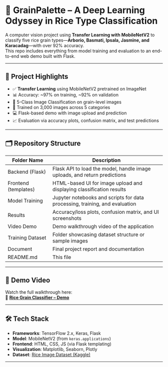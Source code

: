 # 🌾 GrainPalette – A Deep Learning Odyssey in Rice Type Classification

A computer vision project using **Transfer Learning with MobileNetV2** to classify five rice grain types—**Arborio, Basmati, Ipsala, Jasmine, and Karacadag**—with over 92% accuracy.  
This repo includes everything from model training and evaluation to an end-to-end web demo built with Flask.

---

## 📌 Project Highlights

- ✅ **Transfer Learning** using MobileNetV2 pretrained on ImageNet
- 📊 Accuracy: ~97% on training, ~92% on validation
- 🧠 5-Class Image Classification on grain-level images
- 🧪 Trained on 3,000 images across 5 categories
- 💻 Flask-based demo with image upload and prediction
- 📈 Evaluation via accuracy plots, confusion matrix, and test predictions

---

## 🗂 Repository Structure


| Folder Name               | Description                                                         |
|---------------------------|---------------------------------------------------------------------|
| Backend (Flask)           | Flask API to load the model, handle image uploads, and return predictions |
| Frontend (templates)      | HTML-based UI for image upload and displaying classification results |
| Model Training            | Jupyter notebooks and scripts for data processing, training, and evaluation |
| Results                   | Accuracy/loss plots, confusion matrix, and UI screenshots           |
| Video Demo                | Demo walkthrough video of the application                           |
| Training Dataset          | Folder showcasing dataset structure or sample images                |
| Document                  | Final project report and documentation                              |
| README.md                 | This file                                                           |




---

## 🚀 Demo Video

Watch the full walkthrough here:  
🎥 **[Rice Grain Classifier – Demo]([https://youtu.be/your-demo-link](https://drive.google.com/file/d/1VML8l14Xu-J0RRLRPRxJ8EESaH7wMw9S/view?usp=sharing))**

---

## 🛠 Tech Stack

- **Frameworks**: TensorFlow 2.x, Keras, Flask
- **Model**: MobileNetV2 (from `keras.applications`)
- **Frontend**: HTML, CSS, JS (via Flask templating)
- **Visualization**: Matplotlib, Seaborn, Plotly
- **Dataset**: [Rice Image Dataset (Kaggle)](https://www.kaggle.com/datasets/muratkokludataset/rice-image-dataset)

---
